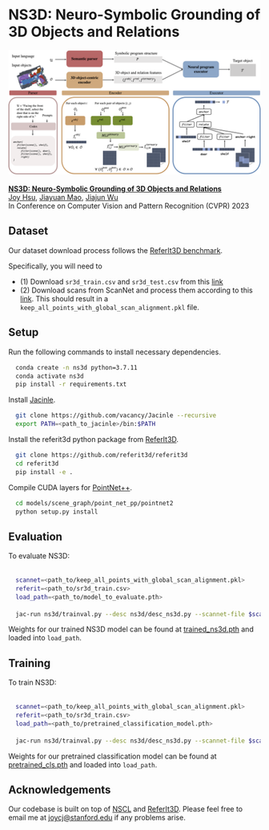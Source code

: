 # NS3D: Neuro-Symbolic Grounding of 3D Objects and Relations


![figure](figure.png)
<br />
<br />
**[NS3D: Neuro-Symbolic Grounding of 3D Objects and Relations](https://arxiv.org/abs/2303.13483)**
<br />
[Joy Hsu](http://web.stanford.edu/~joycj/),
[Jiayuan Mao](http://jiayuanm.com/),
[Jiajun Wu](https://jiajunwu.com/)
<br />
In Conference on Computer Vision and Pattern Recognition (CVPR) 2023
<br />

## Dataset
Our dataset download process follows the [ReferIt3D benchmark](https://github.com/referit3d/referit3d).

Specifically, you will need to
- (1) Download `sr3d_train.csv` and `sr3d_test.csv` from this [link](https://drive.google.com/drive/folders/1DS4uQq7fCmbJHeE-rEbO8G1-XatGEqNV)
- (2) Download scans from ScanNet and process them according to this [link](https://github.com/referit3d/referit3d/blob/eccv/referit3d/data/scannet/README.md). This should result in a `keep_all_points_with_global_scan_alignment.pkl` file.

## Setup

Run the following commands to install necessary dependencies.

```bash
  conda create -n ns3d python=3.7.11
  conda activate ns3d
  pip install -r requirements.txt
```

Install [Jacinle](https://github.com/vacancy/Jacinle).
```bash
  git clone https://github.com/vacancy/Jacinle --recursive
  export PATH=<path_to_jacinle>/bin:$PATH
```

Install the referit3d python package from [ReferIt3D](https://github.com/referit3d/referit3d).
```bash
  git clone https://github.com/referit3d/referit3d
  cd referit3d
  pip install -e .
```

Compile CUDA layers for [PointNet++](http://arxiv.org/abs/1706.02413).
```bash
  cd models/scene_graph/point_net_pp/pointnet2
  python setup.py install
```


## Evaluation

To evaluate NS3D:

```bash

  scannet=<path_to/keep_all_points_with_global_scan_alignment.pkl>
  referit=<path_to/sr3d_train.csv>
  load_path=<path_to/model_to_evaluate.pth>
  
  jac-run ns3d/trainval.py --desc ns3d/desc_ns3d.py --scannet-file $scannet --referit3D-file $referit --load $load_path --evaluate
```

Weights for our trained NS3D model can be found at [trained_ns3d.pth](https://drive.google.com/drive/folders/1NKFcxqb9OnfqZBgSSTLBiChntSl7svbs?usp=sharing) and loaded into `load_path`.



## Training

To train NS3D:

```bash

  scannet=<path_to/keep_all_points_with_global_scan_alignment.pkl>
  referit=<path_to/sr3d_train.csv>
  load_path=<path_to/pretrained_classification_model.pth>
  
  jac-run ns3d/trainval.py --desc ns3d/desc_ns3d.py --scannet-file $scannet --referit3D-file $referit --load $load_path --lr 0.0001 --epochs 5000 --save-interval 1 --validation-interval 1
```

Weights for our pretrained classification model can be found at [pretrained_cls.pth](https://drive.google.com/drive/folders/1NKFcxqb9OnfqZBgSSTLBiChntSl7svbs?usp=sharing) and loaded into `load_path`.



## Acknowledgements

Our codebase is built on top of [NSCL](https://github.com/vacancy/NSCL-PyTorch-Release) and [ReferIt3D](https://github.com/referit3d/referit3d). Please feel free to email me at joycj@stanford.edu if any problems arise.
